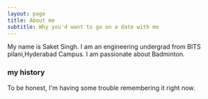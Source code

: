 ```yaml
---
layout: page
title: About me
subtitle: Why you'd want to go on a date with me
---
```


My name is Saket Singh. I am an engineering undergrad from BITS pilani,Hyderabad Campus.
I am passionate about Badminton.





### my history

To be honest, I'm having some trouble remembering it right now.
